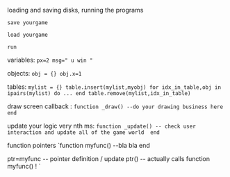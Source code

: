 loading and saving disks, running the programs

`save yourgame`

`load yourgame`

`run`

variables:
`px=2
msg=" u win "
`

objects:
`obj = {}
obj.x=1
`

tables:
`mylist = {}
table.insert(mylist,myobj)
for idx_in_table,obj in ipairs(mylist)
do
...
end
table.remove(mylist,idx_in_table)`

draw screen callback :
`function _draw()
 --do your drawing business here 
end`

update your logic very nth ms:
`function _update()
 -- check user interaction and update all of the game world 
 end`

function pointers 
`function myfunc()
 --bla bla
 end
 
 ptr=myfunc -- pointer definition / update
 ptr() -- actually calls function myfunc() ! `
 

